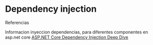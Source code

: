 # Dependency injection


Referencias

Informacion inyeccion dependencias, para diferentes componentes en asp.net core
[ASP.NET Core Dependency Injection Deep Dive](https://joonasw.net/view/aspnet-core-di-deep-dive)
 
 


